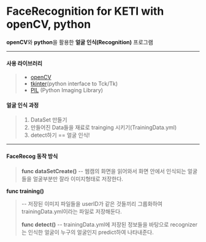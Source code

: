 FaceRecognition for KETI with openCV, python
===================


**openCV**와 **python**을 활용한 **얼굴 인식(Recognition)** 프로그램

----------


#### <i class="icon-file"></i> 사용 라이브러리
> - [openCV](http://opencv.org/)
> - [tkinter](https://docs.python.org/2/library/tkinter.html)(python interface to Tck/Tk)
> - [PIL](http://www.pythonware.com/products/pil/) (Python Imaging Library)


#### <i class="icon-file"></i> 얼굴 인식 과정

 >1. DataSet 만들기 
 >2. 만들어진 Data들을 재료로 trainging 시키기(TrainingData.yml)
 >3. detect하기 == 얼굴 인식!

-------
#### <i class="icon-file"></i>FaceRecog 동작 방식
> **func dataSetCreate()** 
>--  웹캠의 화면을 읽어와서 화면 안에서 인식되는 얼굴들을 얼굴부분만 잘라 이미지형태로 저장한다.
> 
> 
 **func training()** 
>--  저장된 이미지 파일들을 userID가 같은 것들끼리 그룹화하여 trainingData.yml이라는 파일로 저장해둔다.
>
> **func detect()** 
>--  trainingData.yml에 저장된 정보들을 바탕으로 recognizer는 인식한 얼굴이 누구의 얼굴인지 predict하여 나타내준다. 
>
